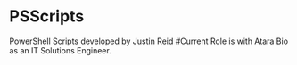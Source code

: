 # PSScripts
PowerShell Scripts developed by Justin Reid
#Current Role is with Atara Bio as an IT Solutions Engineer. 
